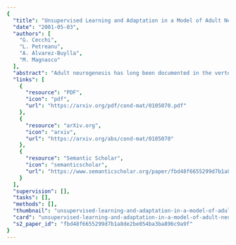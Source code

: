 ```yaml
---
{
  "title": "Unsupervised Learning and Adaptation in a Model of Adult Neurogenesis",
  "date": "2001-05-03",
  "authors": [
    "G. Cecchi",
    "L. Petreanu",
    "A. Alvarez-Buylla",
    "M. Magnasco"
  ],
  "abstract": "Adult neurogenesis has long been documented in the vertebrate brain and recently even in humans. Although it has been conjectured for many years that its functional role is related to the renewing of memories, no clear mechanism as to how this can be achieved has been proposed. Using the mammalian olfactory bulb as a paradigm, we present a scheme in which incorporation of new neurons proceeds at a constant rate, while their survival is activity-dependent and thus contingent on new neurons establishing suitable connections. We show that a simple mathematical model following these rules organizes its activity so as to maximize the difference between its responses and can adapt to changing environmental conditions in unsupervised fashion, in agreement with current neurophysiological data.",
  "links": [
    {
      "resource": "PDF",
      "icon": "pdf",
      "url": "https://arxiv.org/pdf/cond-mat/0105070.pdf"
    },
    {
      "resource": "arXiv.org",
      "icon": "arxiv",
      "url": "https://arxiv.org/abs/cond-mat/0105070"
    },
    {
      "resource": "Semantic Scholar",
      "icon": "semanticscholar",
      "url": "https://www.semanticscholar.org/paper/fbd48f6655299d7b1a8de2be054ba3ba896c9a9f"
    }
  ],
  "supervision": [],
  "tasks": [],
  "methods": [],
  "thumbnail": "unsupervised-learning-and-adaptation-in-a-model-of-adult-neurogenesis-thumb.jpg",
  "card": "unsupervised-learning-and-adaptation-in-a-model-of-adult-neurogenesis-card.jpg",
  "s2_paper_id": "fbd48f6655299d7b1a8de2be054ba3ba896c9a9f"
}
---
```


